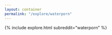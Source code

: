 ```yaml
---
layout: container
permalink: "/explore/waterporn"
---
```


<link rel="stylesheet" type="text/css" href="/static/css/explore.css">
{% include explore.html subreddit="waterporn" %}
